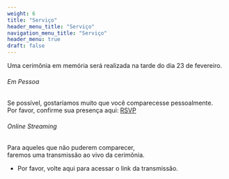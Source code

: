 ```yaml
---
weight: 6
title: "Serviço"
header_menu_title: "Serviço"
navigation_menu_title: "Serviço"
header_menu: true
draft: false
---
```

Uma cerimônia em memória será realizada na tarde do dia 23 de fevereiro.  

###### Em Pessoa

Se possível, gostaríamos muito que você comparecesse pessoalmente.  
Por favor, confirme sua presença aqui: [RSVP](https://rsvp-memorial.fernandodamasceno.com)  


###### Online Streaming
Para aqueles que não puderem comparecer,  
faremos uma transmissão ao vivo da cerimônia.  
- Por favor, volte aqui para acessar o link da transmissão.  
